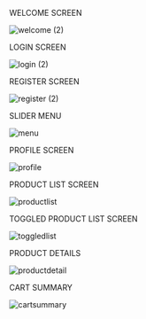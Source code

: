 WELCOME SCREEN

![welcome (2)](https://github.com/user-attachments/assets/ffc8aa20-e60e-4830-acbb-a60f9e0dbd01)

LOGIN SCREEN

![login (2)](https://github.com/user-attachments/assets/341ddde1-a0f5-47db-9c4f-124fa6d91e83)

REGISTER SCREEN

![register (2)](https://github.com/user-attachments/assets/360bd37f-1bf5-477f-9eed-688f8e5c608f)

SLIDER MENU

![menu](https://github.com/user-attachments/assets/2c9027b0-0822-41be-9e33-647ebea37856)

PROFILE SCREEN

![profile](https://github.com/user-attachments/assets/297541a3-4dcf-4608-9d28-111aeb450fb0)

PRODUCT LIST SCREEN

![productlist](https://github.com/user-attachments/assets/88297945-1395-4f5c-ac9e-ea34128895ec)

TOGGLED PRODUCT LIST SCREEN

![toggledlist](https://github.com/user-attachments/assets/21f01877-d0ac-43bb-9584-41a5059c68de)

PRODUCT DETAILS

![productdetail](https://github.com/user-attachments/assets/e6eb2007-c0ed-4427-b170-c8edcf4d7d6d)

CART SUMMARY

![cartsummary](https://github.com/user-attachments/assets/e47c845c-303e-4464-840b-20c6c1933e43)
